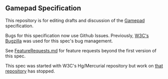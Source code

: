 Gamepad Specification
---------------------

This repository is for editing drafts and discussion of the
[Gamepad](https://w3c.github.io/gamepad/) specification.

Bugs for this specification now use Github Issues. Previously, [W3C's Bugzilla](https://www.w3.org/Bugs/Public/buglist.cgi?component=Gamepad&list_id=54698&product=WebAppsWG&resolution=---) 
was used for this spec's bug management.

See [FeatureRequests.md](FeatureRequests.md) for feature requests beyond the first version of this spec. 

This spec was started with W3C's Hg/Mercurial repository but work on
[that repository](https://dvcs.w3.org/hg/gamepad/) has stopped.
